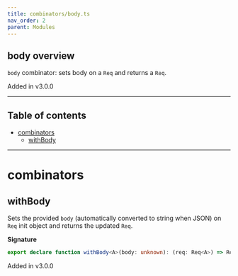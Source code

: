 ```yaml
---
title: combinators/body.ts
nav_order: 2
parent: Modules
---
```


## body overview

`body` combinator: sets body on a `Req` and returns a `Req`.

Added in v3.0.0

---

<h2 class="text-delta">Table of contents</h2>

- [combinators](#combinators)
  - [withBody](#withbody)

---

# combinators

## withBody

Sets the provided `body` (automatically converted to string when JSON) on `Req` init object and returns the updated `Req`.

**Signature**

```ts
export declare function withBody<A>(body: unknown): (req: Req<A>) => Req<A>
```

Added in v3.0.0

